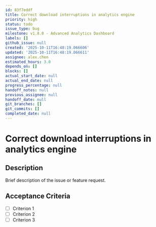 ```yaml
---
id: 83f7eddf
title: Correct download interruptions in analytics engine
priority: high
status: todo
issue_type: bug
milestone: v1.8.0 - Advanced Analytics Dashboard
labels: []
github_issue: null
created: '2025-10-11T16:48:19.066606'
updated: '2025-10-11T16:48:19.066611'
assignee: alex.chen
estimated_hours: 3.0
depends_on: []
blocks: []
actual_start_date: null
actual_end_date: null
progress_percentage: null
handoff_notes: null
previous_assignee: null
handoff_date: null
git_branches: []
git_commits: []
completed_date: null
---
```


# Correct download interruptions in analytics engine

## Description

Brief description of the issue or feature request.

## Acceptance Criteria

- [ ] Criterion 1
- [ ] Criterion 2
- [ ] Criterion 3